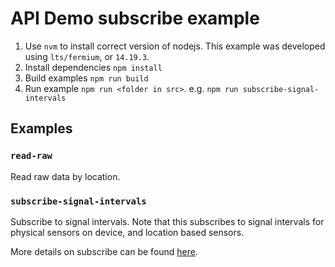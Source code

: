 # API Demo subscribe example

1. Use `nvm` to install correct version of nodejs.
This example was developed using `lts/fermium`, or `14.19.3`.
2. Install dependencies `npm install`
3. Build examples `npm run build`
4. Run example `npm run <folder in src>`. e.g. `npm run subscribe-signal-intervals`

## Examples

### `read-raw`

Read raw data by location.

### `subscribe-signal-intervals`

Subscribe to signal intervals. Note that this subscribes to signal intervals for
physical sensors on device, and location based sensors.

More details on subscribe can be found [here](./src/subscribe-signal-intervals/README.md).
